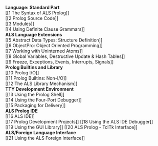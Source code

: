 <!--[[Home]]-->
**Language: Standard Part**  
[[1 The Syntax of ALS Prolog]]  
[[2 Prolog Source Code]]  
[[3 Modules]]  
[[4 Using Definite Clause Grammars]]  
**ALS Language Extensions**  
[[5 Abstract Data Types: Structure Definition]]  
[[6 ObjectPro: Object Oriented Programming]]  
[[7 Working with Uninterned Atoms]]  
[[8 Global Variables, Destructive Update & Hash Tables]]  
[[9 Freeze, Exceptions, Events, Interrupts, Signals]]  
**Prolog Builtins and Library**  
[[10 Prolog I/O]]  
[[11 Prolog Builtins: Non-I/O]]  
[[12 The ALS Library Mechanism]]  
**TTY Development Environment**  
[[13 Using the Prolog Shell]]  
[[14 Using the Four-Port Debugger]]  
[[15 Packaging for Delivery]]  
**ALS Prolog IDE**  
[[16 ALS IDE]]  
[[17 Prolog Development Projects]]
[[18 Using the ALS IDE Debugger]]  
[[19 Using the GUI Library]]
[[20 ALS Prolog - TclTk Interface]]  
**ALS/Foreign Language Interface**  
[[21 Using the ALS Foreign Interface]]
